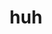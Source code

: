 ---
category: 3-letters
denotation: null
name: huh
reference_link: https://www.etymonline.com/word/huh
root_language: null
root_name: null
title: huh
type: free
word_sums:
- respelling: huh
  sum: 'Huh + '
---